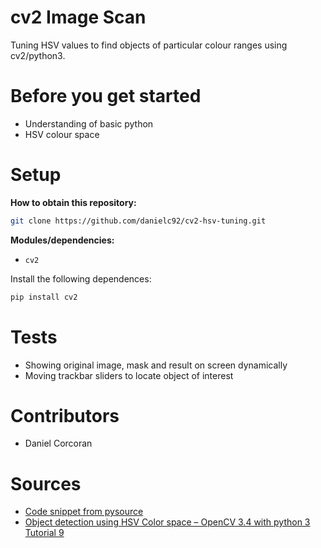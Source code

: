 # cv2 Image Scan
Tuning HSV values to find objects of particular colour ranges using cv2/python3.

# Before you get started
- Understanding of basic python
- HSV colour space

# Setup
**How to obtain this repository:**
```sh
git clone https://github.com/danielc92/cv2-hsv-tuning.git
```
**Modules/dependencies:**
- `cv2`

Install the following dependences:
```sh
pip install cv2
```

# Tests
- Showing original image, mask and result on screen dynamically
- Moving trackbar sliders to locate object of interest

# Contributors
- Daniel Corcoran

# Sources
- [Code snippet from pysource](https://pysource.com/2018/01/31/object-detection-using-hsv-color-space-opencv-3-4-with-python-3-tutorial-9/)
- [Object detection using HSV Color space – OpenCV 3.4 with python 3 Tutorial 9](https://www.youtube.com/watch?v=SJCu1d4xakQ)
